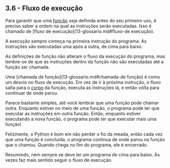 ## 3.6 - Fluxo de execução

Para garantir que uma [função](13-glossario.md#função) seja definida antes do seu primeiro uso, é preciso saber a ordem na qual as instruções serão executadas. Isso é chamado de [fluxo de execução](13-glossario.md#fluxo-de execução).

A execução sempre começa na primeira instrução do programa. As instruções são executadas uma após a outra, de cima para baixo.

As definições de função não alteram o fluxo da execução do programa, mas lembre-se de que as instruções dentro da função não são executadas até a função ser chamada.

Uma [chamada de função](13-glossario.md#chamada-de função) é como um desvio no fluxo de execução. Em vez de ir à próxima instrução, o fluxo salta para o [corpo](13-glossario.md#corpo) da função, executa as instruções lá, e então volta para continuar de onde parou.

Parece bastante simples, até você lembrar que uma função pode chamar outra. Enquanto estiver no meio de uma função, o programa pode ter que executar as instruções em outra função. Então, enquanto estiver executando a nova função, o programa pode ter que executar mais uma função!

Felizmente, o Python é bom em não perder o fio da meada, então cada vez que uma função é concluída, o programa continua de onde parou na função que o chamou. Quando chega no fim do programa, ele é encerrado.

Resumindo, nem sempre se deve ler um programa de cima para baixo. Às vezes faz mais sentido seguir o fluxo de execução.
